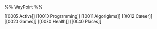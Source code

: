 %% WayPoint %%

[[0005 Active]]
[[0010 Programming]]
[[0011 Algorighms]]
[[0012 Career]]
[[0020 Games]]
[[0030 Health]]
[[0040 Places]]


